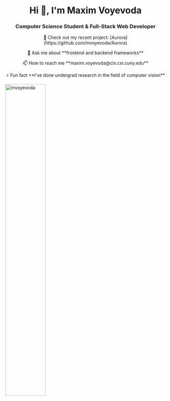 <h1 align="center">Hi 👋, I'm Maxim Voyevoda</h1>
<h3 align="center">Computer Science Student & Full-Stack Web Developer</h3>

<div align="center">
  <p>🔭 Check out my recent project: [Aurora](https://github.com/mvoyevoda/Aurora)</p>

  <p>💬 Ask me about **frontend and backend frameworks**</p>

  <p>📫 How to reach me **maxim.voyevoda@cix.csi.cuny.edu**</p>

  <p>⚡ Fun fact **I've done undergrad research in the field of computer vision**</p>
</div>



<p style="width: 100%;"><img style="width: 50%;" align="center" src="https://github-readme-stats.vercel.app/api/top-langs?username=mvoyevoda&show_icons=true&locale=en&layout=compact" alt="mvoyevoda" /></p>
